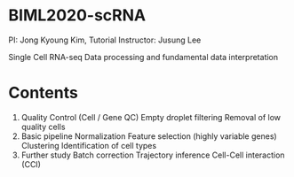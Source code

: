 # BIML2020-scRNA
PI: Jong Kyoung Kim, Tutorial Instructor: Jusung Lee

Single Cell RNA-seq Data processing and fundamental data interpretation

# Contents
1. Quality Control (Cell / Gene QC)
  Empty droplet filtering
  Removal of low quality cells
2. Basic pipeline
Normalization
Feature selection (highly variable genes)
Clustering
Identification of cell types
3. Further study
  Batch correction
  Trajectory inference
  Cell-Cell interaction (CCI)
